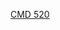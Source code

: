[CMD 520](http://sapcmd02.retail.nrgenergy.com:8000/sap/bc/ui5_ui5/sap/zecmp_ic/build/nrg/component/ic/index.html)